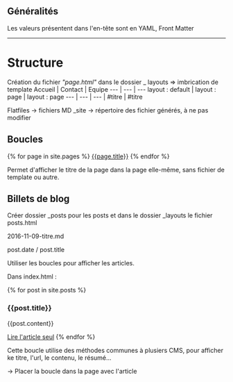 ## Généralités

Les valeurs présentent dans l'en-tête sont en YAML, Front Matter

---

# Structure

Création du fichier _"page.html"_ dans le dossier _ layouts => imbrication de template
 Accueil | Contact | Equipe
 --- | --- | ---
 layout : default | layout : page | layout : page
 --- | --- | ---
  | #titre | #titre
 
 Flatfiles -> fichiers MD
 _site -> répertoire des fichier générés, à ne pas modifier
 
 ## Boucles
 
 {% for page in site.pages %}
  <a href="page.url">{{page.title}}</a>
 {% endfor %}
 
 Permet d'afficher le titre de la page dans la page elle-même, sans fichier de template ou autre.
 
 ## Billets de blog
 
 Créer dossier _posts pour les posts et dans le dossier _layouts le fichier posts.html
 
 2016-11-09-titre.md
 
 post.date / post.title
 
 Utiliser les boucles pour afficher les articles.
 
 Dans index.html :
 
 {% for post in site.posts %}
  <h3>{{post.title}}</h3>
  <p>{{post.content}}</p>
  <a href="{{post.url}}">Lire l'article seul</a>
 {% endfor %}
 
 Cette boucle utilise des méthodes communes à plusiers CMS, pour afficher ke titre, l'url, le contenu, le résumé...
 
 -> Placer la boucle dans la page avec l'article
